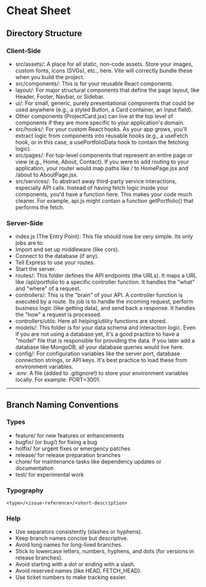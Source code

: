 # Cheat Sheet
## Directory Structure
### Client-Side

- src/assets/: A place for all static, non-code assets. Store your images, custom fonts, icons (SVGs), etc., here. Vite will correctly bundle these when you build the project.
- src/components/: This is for your reusable React components.
- layout/: For major structural components that define the page layout, like Header, Footer, Navbar, or Sidebar.
- ui/: For small, generic, purely presentational components that could be used anywhere (e.g., a styled Button, a Card container, an Input field).
- Other components (ProjectCard.jsx) can live at the top level of components if they are more specific to your application's domain.
- src/hooks/: For your custom React hooks. As your app grows, you'll extract logic from components into reusable hooks (e.g., a useFetch hook, or in this case, a usePortfolioData hook to contain the fetching logic).
- src/pages/: For top-level components that represent an entire page or view (e.g., Home, About, Contact). If you were to add routing to your application, your router would map paths like / to HomePage.jsx and /about to AboutPage.jsx.
- src/services/: To abstract away third-party service interactions, especially API calls. Instead of having fetch logic inside your components, you'd have a function here. This makes your code much cleaner. For example, api.js might contain a function getPortfolio() that performs the fetch.

### Server-Side
- index.js (The Entry Point): This file should now be very simple. Its only jobs are to:
- Import and set up middleware (like cors).
- Connect to the database (if any).
- Tell Express to use your routes.
- Start the server.
- routes/: This folder defines the API endpoints (the URLs). It maps a URL like /api/portfolio to a specific controller function. It handles the "what" and "where" of a request.
- controllers/: This is the "brain" of your API. A controller function is executed by a route. Its job is to handle the incoming request, perform business logic (like getting data), and send back a response. It handles the "how" a request is processed.
- controllers/utils: Here all helping/utility functions are stored.
- models/: This folder is for your data schema and interaction logic. Even if you are not using a database yet, it's a good practice to have a "model" file that is responsible for providing the data. If you later add a database like MongoDB, all your database queries would live here.
- config/: For configuration variables like the server port, database connection strings, or API keys. It's best practice to load these from environment variables.
- .env: A file (added to .gitignore!) to store your environment variables locally. For example: PORT=3001.
---
## Branch Naming Conventions

### Types
- feature/ for new features or enhancements
- bugfix/ (or bug/) for fixing a bug
- hotfix/ for urgent fixes or emergency patches
- release/ for release preparation branches
- chore/ for maintenance tasks like dependency updates or documentation
- test/ for experimental work
  
### Typography

`<type>/<issue-reference>/<short-description>`

### Help
- Use separators consistently (slashes or hyphens).
- Keep branch names concise but descriptive.
- Avoid long names for long-lived branches.
- Stick to lowercase letters, numbers, hyphens, and dots (for versions in release branches).
- Avoid starting with a dot or ending with a slash.
- Avoid reserved names (like HEAD, FETCH_HEAD).
- Use ticket numbers to make tracking easier.